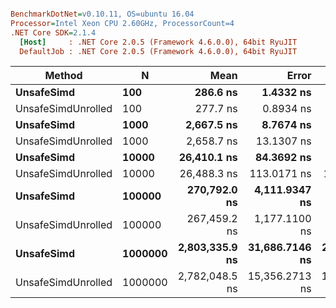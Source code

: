 ``` ini

BenchmarkDotNet=v0.10.11, OS=ubuntu 16.04
Processor=Intel Xeon CPU 2.60GHz, ProcessorCount=4
.NET Core SDK=2.1.4
  [Host]     : .NET Core 2.0.5 (Framework 4.6.0.0), 64bit RyuJIT
  DefaultJob : .NET Core 2.0.5 (Framework 4.6.0.0), 64bit RyuJIT


```
|             Method |       N |           Mean |          Error |         StdDev | Scaled |
|------------------- |-------- |---------------:|---------------:|---------------:|-------:|
|         **UnsafeSimd** |     **100** |       **286.6 ns** |      **1.4332 ns** |      **1.3406 ns** |   **1.00** |
| UnsafeSimdUnrolled |     100 |       277.7 ns |      0.8934 ns |      0.8357 ns |   0.97 |
|         **UnsafeSimd** |    **1000** |     **2,667.5 ns** |      **8.7674 ns** |      **7.7721 ns** |   **1.00** |
| UnsafeSimdUnrolled |    1000 |     2,658.7 ns |     13.1307 ns |     12.2825 ns |   1.00 |
|         **UnsafeSimd** |   **10000** |    **26,410.1 ns** |     **84.3692 ns** |     **74.7911 ns** |   **1.00** |
| UnsafeSimdUnrolled |   10000 |    26,488.3 ns |    113.0171 ns |    100.1867 ns |   1.00 |
|         **UnsafeSimd** |  **100000** |   **270,792.0 ns** |  **4,111.9347 ns** |  **3,846.3059 ns** |   **1.00** |
| UnsafeSimdUnrolled |  100000 |   267,459.2 ns |  1,177.1100 ns |  1,101.0693 ns |   0.99 |
|         **UnsafeSimd** | **1000000** | **2,803,335.9 ns** | **31,686.7146 ns** | **29,639.7696 ns** |   **1.00** |
| UnsafeSimdUnrolled | 1000000 | 2,782,048.5 ns | 15,356.2713 ns | 13,612.9332 ns |   0.99 |
